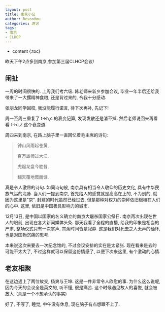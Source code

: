 ```yaml
---
layout: post
title: 南京小记
author: ResonHou
categories: 游记
tags:
- 南京
- CLHCP
---
```


* content
{:toc}

昨天下午2点多到南京,参加第三届CLHCP会议!
<!-- more -->
## 闲扯
一周的时间很快的. 上周我们考六级. 韩老师来新乡参加会议, 毕业一年半后还给我带来了一大摞精神食粮, 还是背过来的, 令我十分感动.

张朋龙同学回校, 我没能履行诺言, 待下次再补, 先记下!

周一至周三重复了 t->h,c 的衰变记算, 发现发散还是消不掉. 然后老师说回来再看看 t->c,Z 这个衰变道.

周四来到南京, 在路上脑子里一直回忆着毛主席的诗句:
> 钟山风雨起苍黄,
>
> 百万雄师过大江.
>
> 虎踞龙盘今胜昔,
>
> 翻天覆地慨而慷.

真是令人激昂的诗句. 如同诗句般, 南京具有相当令人敬仰的历史文化, 具有中华民族气运的龙脉. 当人们一提到南京, 首先给人的感觉就是高高在上的, 不为别的, 就因为这里是"京". 封建的时代虽然已经过去, 但是那种对权力的崇拜依旧根植在人们的心中. 这里, 依旧是中国极具影响力的城市.

12月13日, 是中国以国家的名义确立的南京大屠杀国家公祭日. 南京再次出现在世人的眼前, 出现在各大新闻媒体头条. 那天我看了全程的直播, 给我的印象是相当的严肃, 整场仪式只有一次掌声, 其余时间皆是寂静. 这是我们对死去之人无声的缅怀, 也是对国歾沉痛的思考.

本来说这次来要去一次纪念馆的, 不过会议安排的实在是太紧张. 现在看来是去的可能不太大了, 不过这样就可以保留这份情感了, 以便下次来这里, 有个激动的心情.

## 老友相聚

在这边遇上了两位故交, 杨爽与王坤. 这是一件非常令人欣慰的事. 为什么这么说呢, 因为今天的会议全是英文的, 听不懂, 很是痛苦. 这个时候遇见故人的喜悦, 就会被放大. (真是一个不想承认的事实)

好了, 不写了, 睡觉, 中午没有休息, 现在脑子有点想跟不上了.

